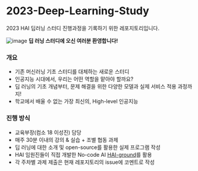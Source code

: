 # 2023-Deep-Learning-Study
2023 HAI 딥러닝 스터디 진행과정을 기록하기 위한 레포지토리입니다.

![image](https://user-images.githubusercontent.com/44901828/225137074-a8a7b27e-d352-4149-9e80-a7d9ca0b470a.png)
**딥 러닝 스터디에 오신 여러분 환영합니다!**

### 개요
- 기존 머신러닝 기초 스터디를 대체하는 새로운 스터디
- 인공지능 시대에서, 우리는 어떤 역할을 맡아야 할까요?
- 딥 러닝의 기초 개념부터, 문제 해결을 위한 다양한 모델과 실제 서비스 적용 과정까지!
- 학교에서 배울 수 없는 가장 최신의, High-level 인공지능

### 진행 방식
- 교육부장(컴소 18 이성진) 담당
- 매주 30분 이내의 강의 & 실습 + 조별 협동 과제
- 딥 러닝에 대한 소개 및 open-source를 활용한 실제 프로그램 작성
- HAI 임원진들이 직접 개발한 No-code AI [HAI-ground](https://github.com/HanyangTechAI/HAI-ground)를 활용
- 각 주차별 과제 제출은 현재 레포지토리의 issue에 코멘트로 작성
